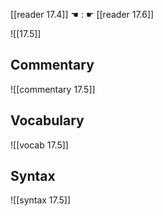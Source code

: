 [[reader 17.4]] ☚ : ☛ [[reader 17.6]]

![[17.5]]

## Commentary

![[commentary 17.5]]

## Vocabulary

![[vocab 17.5]]

## Syntax

![[syntax 17.5]]

